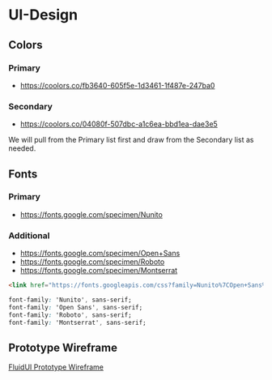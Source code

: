 # UI-Design

## Colors

### Primary

- https://coolors.co/fb3640-605f5e-1d3461-1f487e-247ba0

### Secondary

- https://coolors.co/04080f-507dbc-a1c6ea-bbd1ea-dae3e5

We will pull from the Primary list first and draw from the Secondary list as needed.

## Fonts

### Primary

- https://fonts.google.com/specimen/Nunito

### Additional

- https://fonts.google.com/specimen/Open+Sans
- https://fonts.google.com/specimen/Roboto
- https://fonts.google.com/specimen/Montserrat

```html
<link href="https://fonts.googleapis.com/css?family=Nunito%7COpen+Sans%7CRoboto%7CMontserrat&display=swap" rel="stylesheet">
```

```css
font-family: 'Nunito', sans-serif;
font-family: 'Open Sans', sans-serif;
font-family: 'Roboto', sans-serif;
font-family: 'Montserrat', sans-serif;
```

## Prototype Wireframe

[FluidUI Prototype Wireframe](https://www.fluidui.com/editor/live/preview/cF9Xc1Q5b2FDU2NNYWMxdXJxbU9URW53SFRMNHg0TWJNaw==)
